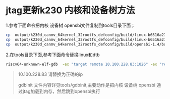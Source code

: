 # jtag更新k230 内核和设备树方法

1.参考下面命令把内核 设备树 opensbi文件复制到tools目录下面；

```bash
cp  output/k230d_canmv_64kernel_32rootfs_defconfig/build/linux-b6516a27c813582a837d73330f939beba3e019c7/arch/riscv/boot/Image  .
cp  output/k230d_canmv_64kernel_32rootfs_defconfig/build/linux-b6516a27c813582a837d73330f939beba3e019c7/arch/riscv/boot/dts/canaan/k230d-canmv.dtb  .
cp  output/k230d_canmv_64kernel_32rootfs_defconfig/build/opensbi-1.4/build/platform/generic/firmware/fw_dynamic.bin .
```

2.在tools目录下面,参考下面命令替换linux和dtb

```bash
riscv64-unknown-elf-gdb  -ex "target remote 10.100.228.83:1026" -ex "reset" -ex "reset"  -x  gdbinit  
```

>10.100.228.83 请替换为正确的ip
>
>gdbinit 文件内容详见tools/gdbinit,主要动作是把内核 设备树 opensbi 通过jtag加载到内存，然后跳到opensbi执行

